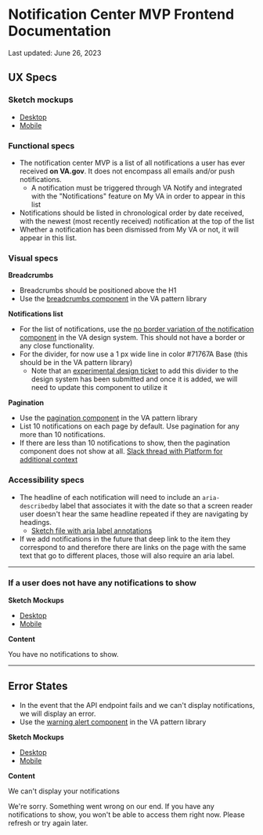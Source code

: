 # Notification Center MVP Frontend Documentation
Last updated: June 26, 2023

## UX Specs
### Sketch mockups

- [Desktop](https://www.sketch.com/s/1cc4cb25-7de4-492c-bb91-edef871b2a89/a/uuid/3F1E43D1-70E0-4F05-8E59-F0B1D00DF6C0)
- [Mobile](https://www.sketch.com/s/1cc4cb25-7de4-492c-bb91-edef871b2a89/a/uuid/003BB5C5-955E-4D5E-90C5-A1A12145ADE0)

### Functional specs

- The notification center MVP is a list of all notifications a user has ever received **on VA.gov**. It does not encompass all emails and/or push notifications.
  - A notification must be triggered through VA Notify and integrated with the "Notifications" feature on My VA in order to appear in this list
- Notifications should be listed in chronological order by date received, with the newest (most recently received) notification at the top of the list
- Whether a notification has been dismissed from My VA or not, it will appear in this list.

### Visual specs

**Breadcrumbs**
- Breadcrumbs should be positioned above the H1
- Use the [breadcrumbs component](https://design.va.gov/storybook/?path=/docs/components-va-breadcrumbs--default) in the VA pattern library

**Notifications list**
- For the list of notifications, use the [no border variation of the notification component](https://design.va.gov/storybook/?path=/docs/components-va-notification--default#no-border) in the VA design system. This should not have a border or any close functionality.
- For the divider, for now use a 1 px wide line in color #71767A Base (this should be in the VA pattern library)
  - Note that an [experimental design ticket](https://github.com/department-of-veterans-affairs/vets-design-system-documentation/issues/1785) to add this divider to the design system has been submitted and once it is added, we will need to update this component to utilize it

**Pagination**
- Use the [pagination component](https://design.va.gov/storybook/?path=/docs/components-va-pagination--default) in the VA pattern library
- List 10 notifications on each page by default. Use pagination for any more than 10 notifications.
- If there are less than 10 notifications to show, then the pagination component does not show at all. [Slack thread with Platform for additional context](https://dsva.slack.com/archives/C01DBGX4P45/p1687533356451349)

### Accessibility specs
- The headline of each notification will need to include an `aria-describedby` label that associates it with the date so that a screen reader user doesn't hear the same headline repeated if they are navigating by headings.
  - [Sketch file with aria label annotations](https://www.sketch.com/s/1cc4cb25-7de4-492c-bb91-edef871b2a89/a/EeGalyx)
- If we add notifications in the future that deep link to the item they correspond to and therefore there are links on the page with the same text that go to different places, those will also require an aria label.   
---

### If a user does not have any notifications to show

**Sketch Mockups**

- [Desktop](https://www.sketch.com/s/1cc4cb25-7de4-492c-bb91-edef871b2a89/a/uuid/4E4E2402-E573-4C6D-B2D7-EF0F5E8EAF1E)
- [Mobile](https://www.sketch.com/s/1cc4cb25-7de4-492c-bb91-edef871b2a89/a/uuid/FBCFB876-CF62-483E-B963-F0D22A17B718)

**Content**

You have no notifications to show.

---

## Error States

- In the event that the API endpoint fails and we can't display notifications, we will display an error.
- Use the [warning alert component](https://design.va.gov/storybook/?path=/docs/components-va-alert--default#warning) in the VA pattern library

**Sketch Mockups**
- [Desktop](https://www.sketch.com/s/1cc4cb25-7de4-492c-bb91-edef871b2a89/a/uuid/B417FFE2-FE14-4D15-A884-AF1C3C616492)
- [Mobile](https://www.sketch.com/s/1cc4cb25-7de4-492c-bb91-edef871b2a89/a/uuid/72160373-F6FB-4C34-8E45-CEC5F687D023)

**Content**

We can't display your notifications

We're sorry. Something went wrong on our end. If you have any notifications to show, you won't be able to access them right now. Please refresh or try again later.
